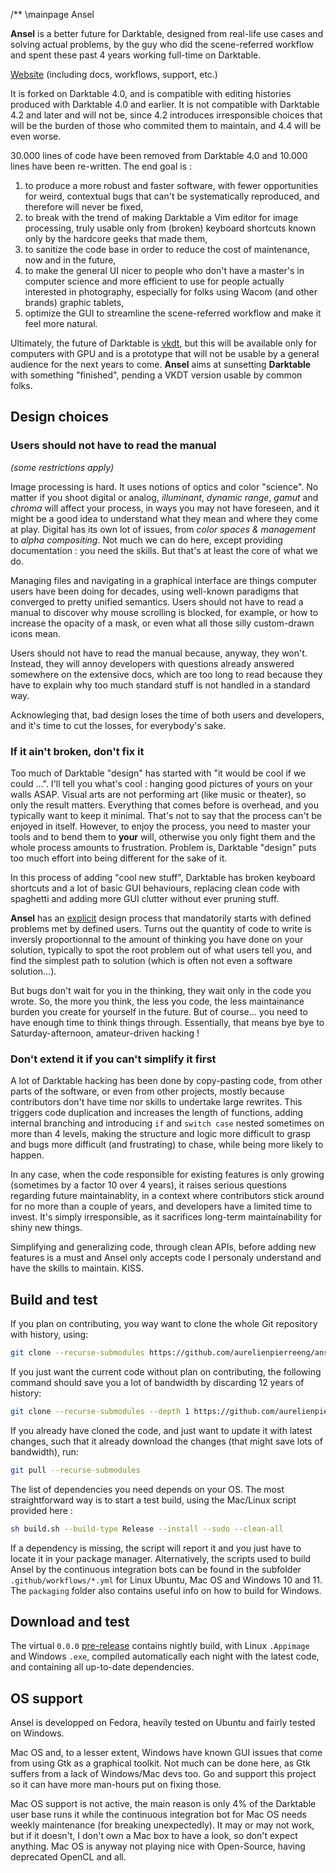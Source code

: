 /** \mainpage Ansel

__Ansel__ is a better future for Darktable, designed from real-life use cases and solving actual problems,
by the guy who did the scene-referred workflow and spent these past 4 years working full-time on Darktable.

[Website](https://ansel.photos) (including docs, workflows, support, etc.)

It is forked on Darktable 4.0, and is compatible with editing histories produced with Darktable 4.0 and earlier.
It is not compatible with Darktable 4.2 and later and will not be, since 4.2 introduces irresponsible choices that
will be the burden of those who commited them to maintain, and 4.4 will be even worse.

30.000 lines of code have been removed from Darktable 4.0 and 10.000 lines have been re-written. The end goal
is :

1. to produce a more robust and faster software, with fewer opportunities for weird, contextual bugs
that can't be systematically reproduced, and therefore will never be fixed,
2. to break with the trend of making Darktable a Vim editor for image processing, truly usable
only from (broken) keyboard shortcuts known only by the hardcore geeks that made them,
3. to sanitize the code base in order to reduce the cost of maintenance, now and in the future,
4. to make the general UI nicer to people who don't have a master's in computer science and
more efficient to use for people actually interested in photography, especially for folks
using Wacom (and other brands) graphic tablets,
5. optimize the GUI to streamline the scene-referred workflow and make it feel more natural.

Ultimately, the future of Darktable is [vkdt](https://github.com/hanatos/vkdt/), but
this will be available only for computers with GPU and is a prototype that will not be usable by a general
audience for the next years to come. __Ansel__ aims at sunsetting __Darktable__ with something "finished",
pending a VKDT version usable by common folks.

## Design choices

### Users should not have to read the manual

_(some restrictions apply)_

Image processing is hard. It uses notions of optics and color "science". No matter if you shoot
digital or analog, _illuminant_, _dynamic range_, _gamut_ and _chroma_ will affect your process,
in ways you may not have foreseen, and it might be a good idea to understand what they mean and
where they come at play. Digital has its own lot of issues, from _color spaces & management_ to
_alpha compositing_. Not much we can do here, except providing documentation : you need the skills.
But that's at least the core of what we do.

Managing files and navigating in a graphical interface are things computer users
have been doing for decades, using well-known paradigms that converged to pretty unified semantics.
Users should not have to read a manual to discover why mouse scrolling is blocked,
for example, or how to increase the opacity of a mask, or even what all those silly custom-drawn icons mean.

Users should not have to read the manual because, anyway, they won't. Instead, they will annoy developers
with questions already answered somewhere on the extensive docs, which are too long to read because
they have to explain why too much standard stuff is not handled in a standard way.

Acknowleging that, bad design loses the time of both users and developers, and it's time to cut the losses,
for everybody's sake.

### If it ain't broken, don't fix it

Too much of Darktable "design" has started with "it would be cool if we could ...".
I'll tell you what's cool : hanging good pictures of yours on your walls ASAP.
Visual arts are not performing art (like music or theater), so only the result matters.
Everything that comes before is overhead, and you typically want to keep it minimal.
That's not to say that the process can't be enjoyed in itself.
However, to enjoy the process, you need to master your tools and to bend them to __your__ will,
otherwise you only fight them and the whole process amounts to frustration.
Problem is, Darktable "design" puts too much effort into being different for the sake of it.

In this process of adding "cool new stuff", Darktable has broken keyboard shortcuts and a
lot of basic GUI behaviours, replacing clean code with spaghetti and adding more GUI clutter
without ever pruning stuff.

__Ansel__ has an [explicit](https://github.com/aurelienpierreeng/ansel/wiki/Contributing-to-Ansel#design-process)
design process that mandatorily starts with defined problems met by defined users. Turns
out the quantity of code to write is inversly proportionnal to the amount of thinking you
have done on your solution, typically to spot the root problem out of what users tell you,
and find the simplest path to solution (which is often not even a software solution...).

But bugs don't wait for you in the thinking, they wait only in the code you wrote. So, the more
you think, the less you code, the less maintainance burden you create for yourself in the future.
But of course... you need to have enough time to think things through.
Essentially, that means bye bye to Saturday-afternoon, amateur-driven hacking !

### Don't extend it if you can't simplify it first

A lot of Darktable hacking has been done by copy-pasting code, from other parts of the software, or even
from other projects, mostly because contributors don't have time nor skills to undertake large rewrites.
This triggers code duplication and increases the length of functions,
adding internal branching and introducing `if` and `switch case` nested sometimes on more than 4 levels,
making the structure and logic more difficult to grasp and bugs more difficult (and frustrating) to chase,
while being more likely to happen.

In any case, when the code responsible for existing features is only growing (sometimes by a factor 10 over 4 years),
it raises serious questions regarding future maintainablity, in a context where contributors stick around for
no more than a couple of years, and developers have a limited time to invest. It's simply irresponsible,
as it sacrifices long-term maintainability for shiny new things.

Simplifying and generalizing code, through clean APIs, before adding new features is a must and Ansel
only accepts code I personaly understand and have the skills to maintain. KISS.

## Build and test

If you plan on contributing, you way want to clone the whole Git repository with history, using:

```bash
git clone --recurse-submodules https://github.com/aurelienpierreeng/ansel.git
```

If you just want the current code without plan on contributing, the following command should save
you a lot of bandwidth by discarding 12 years of history:

```bash
git clone --recurse-submodules --depth 1 https://github.com/aurelienpierreeng/ansel.git
```

If you already have cloned the code, and just want to update it with latest changes,
such that it already download the changes (that might save lots of bandwidth), run:

```bash
git pull --recurse-submodules
```

The list of dependencies you need depends on your OS. The most straightforward way is to start a test build,
using the Mac/Linux script provided here :

```bash
sh build.sh --build-type Release --install --sudo --clean-all
```

If a dependency is missing, the script will report it and you just have to locate it in your package manager.
Alternatively, the scripts used to build Ansel by the continuous integration bots can be found in the subfolder
`.github/workflows/*.yml` for Linux Ubuntu, Mac OS and Windows 10 and 11. The `packaging` folder
also contains useful info on how to build for Windows.

## Download and test

The virtual `0.0.0` [pre-release](https://github.com/aurelienpierreeng/ansel/releases/tag/v0.0.0)
contains nightly build, with Linux `.Appimage` and Windows `.exe`, compiled automatically
each night with the latest code, and containing all up-to-date dependencies.

## OS support

Ansel is developped on Fedora, heavily tested on Ubuntu and fairly tested on Windows.

Mac OS and, to a lesser extent, Windows have known GUI issues that come from using Gtk as
a graphical toolkit. Not much can be done here, as Gtk suffers from a lack of Windows/Mac devs too.
Go and support this project so it can have more man-hours put on fixing those.

Mac OS support is not active, the main reason is only 4% of the Darktable user base runs it
while the continuous integration bot for Mac OS needs weekly maintenance (for breaking unexpectedly).
It may or may not work, but if it doesn't, I don't own a Mac box to have a look, so don't expect anything.
Mac OS is anyway not playing nice with Open-Source, having deprecated OpenCL and all.

